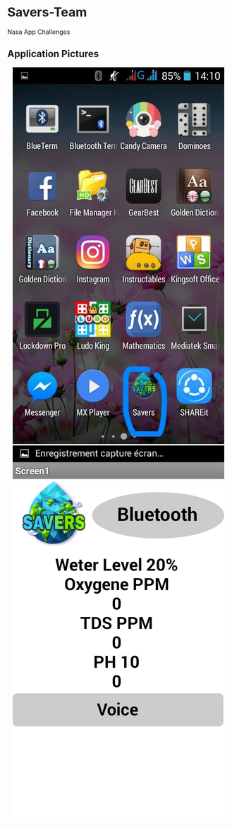 # Savers-Team
Nasa App Challenges
## Application Pictures
<p align="center">
  <img src="../img/photo1.jpg"/>
  <img src="../img/photo2.png"/>
</p>
